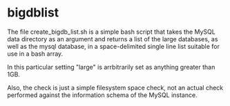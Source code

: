 bigdblist
=========

The file create_bigdb_list.sh is a simple bash script that takes the MySQL data directory as an argument and returns a list of the large databases, as well as the mysql database, in a space-delimited single line list suitable for use in a bash array.

In this particular setting "large" is arrbitrarily set as anything greater than 1GB.

Also, the check is just a simple filesystem space check, not an actual check performed against the information schema of the MySQL instance.
